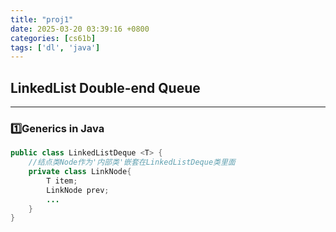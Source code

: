 ```yaml
---
title: "proj1"
date: 2025-03-20 03:39:16 +0800
categories: [cs61b]
tags: ['dl', 'java']
---
```


## LinkedList Double-end Queue
---
### 1️⃣Generics in Java

```java
public class LinkedListDeque <T> {  
    //结点类Node作为'内部类'嵌套在LinkedListDeque类里面
    private class LinkNode{  
        T item;  
        LinkNode prev;  
        ...
    }  
}
```